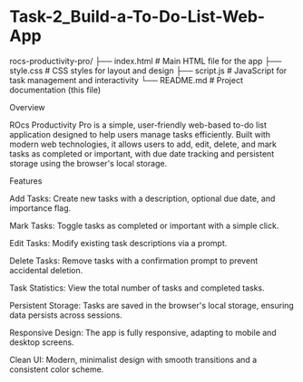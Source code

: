 # Task-2_Build-a-To-Do-List-Web-App
rocs-productivity-pro/
├── index.html       # Main HTML file for the app
├── style.css        # CSS styles for layout and design
├── script.js        # JavaScript for task management and interactivity
└── README.md        # Project documentation (this file)


Overview

ROcs Productivity Pro is a simple, user-friendly web-based to-do list application designed to help users manage tasks efficiently. Built with modern web technologies, it allows users to add, edit, delete, and mark tasks as completed or important, with due date tracking and persistent storage using the browser's local storage.

Features

Add Tasks: Create new tasks with a description, optional due date, and importance flag.

Mark Tasks: Toggle tasks as completed or important with a simple click.

Edit Tasks: Modify existing task descriptions via a prompt.

Delete Tasks: Remove tasks with a confirmation prompt to prevent accidental deletion.

Task Statistics: View the total number of tasks and completed tasks.

Persistent Storage: Tasks are saved in the browser's local storage, ensuring data persists across sessions.

Responsive Design: The app is fully responsive, adapting to mobile and desktop screens.

Clean UI: Modern, minimalist design with smooth transitions and a consistent color scheme.